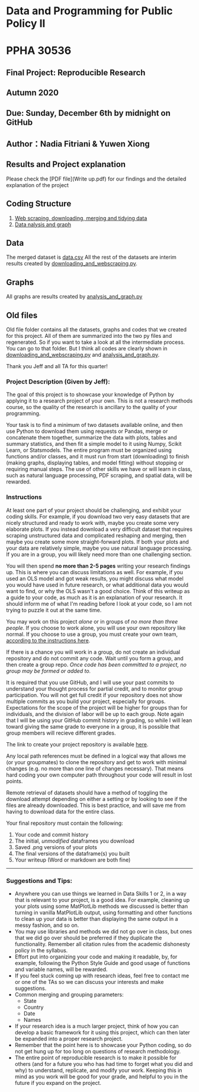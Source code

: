 # Data and Programming for Public Policy II
# PPHA 30536


## Final Project: Reproducible Research
## Autumn 2020


## Due: Sunday, December 6th by midnight on GitHub

## Author：Nadia Fitriani & Yuwen Xiong

## Results and Project explanation
Please check the [PDF file](Write up.pdf) for our findings and the detailed explanation of the project

## Coding Structure
1. [Web scraping, downloading, merging and tidying data](downloading_and_webscraping.py)
2. [Data nalysis and graph](analysis_and_graph.py)

## Data
The merged dataset is [data.csv](data.csv)
All the rest of the datasets are interim results created by [downloading_and_webscraping.py](downloading_and_webscraping.py).

## Graphs
All graphs are results created by [analysis_and_graph.py](analysis_and_graph.py)

## Old files
Old file folder contains all the datasets, graphs and codes that we created for this project. All of them are summarized into the two py files and regenerated. So if you want to take a look at all the intermediate process. You can go to that folder. But I think all codes are clearly shown in [downloading_and_webscraping.py](downloading_and_webscraping.py) and  [analysis_and_graph.py](analysis_and_graph.py).

Thank you Jeff and all TA for this quarter!








### Project Description (Given by Jeff):
The goal of this project is to showcase your knowledge of Python by applying it to a 
research project of your own.  This is not a research methods course, so the quality of the
research is ancillary to the quality of your programming.

Your task is to find a minimum of two datasets available online, and then use Python to
download them using requests or Pandas, merge or concatenate them together, summarize the data 
with plots, tables and summary statistics, and then fit a simple model to it using Numpy, 
Scikit Learn, or Statsmodels.  The entire program must be organized using functions and/or 
classes, and it must run from start (downloading) to finish (making graphs, displaying tables, 
and model fitting) without stopping or requiring manual steps.  The use of other skills we have
or will learn in class, such as natural language processing, PDF scraping, and spatial data,
will be rewarded.

### Instructions
At least one part of your project should be challenging, and exhibit your coding skills.  For 
example, if you download two very easy datasets that are nicely structured and ready to work 
with, maybe you create some very elaborate plots.  If you instead download a very difficult
dataset that requires scraping unstructured data and complicated reshaping and merging, then
maybe you create some more straight-forward plots.  If both your plots and your data are
relatively simple, maybe you use natural language processing.  If you are in a group, you will
likely need more than one challenging section.

You will then spend **no more than 2-5 pages** writing your research findings up.  This is where 
you can discuss limitations as well.  For example, if you used an OLS model and got weak results, 
you might discuss what model you would have used in future research, or what additional data you
would want to find, or why the OLS wasn't a good choice.  Think of this writeup as a guide to 
your code, as much as it is an explanation of your research.  It should inform me of what I'm 
reading before I look at your code, so I am not trying to puzzle it out at the same time.

You may work on this project *alone* or in groups of *no more than three people*.  If you choose
to work alone, you will use your own repository like normal.  If you choose to use a group, you
must create your own team, [according to the instructions here](https://github.blog/2018-03-06-how-to-use-group-assignments-in-github-classroom/).

If there is a chance you will work in a group, do not create an individual repository and do not
commit any code.  Wait until you form a group, and then create a group repo.  *Once code has*
*been committed to a project, no group may be formed or added to.*

It is required that you use GitHub, and I will use your past commits to understand your thought
process for partial credit, and to monitor group participation.  You will not get full credit if
your repository does not show multiple commits as you build your project, especially for groups.
Expectations for the scope of the project will be higher for groups than for individuals, and the
division of labor will be up to each group.  Note again that I will be using your GitHub commit
history in grading, so while I will lean toward giving the same grade to everyone in a group, it 
is possible that group members will recieve different grades.

The link to create your project repository is available [here](https://classroom.github.com/g/V85WM5hs).

Any local path references must be defined in a logical way that allows me (or your groupmates)
to clone the repository and get to work with minimal changes (e.g. no more than one line of 
changes necessary).  That means hard coding your own computer path throughout your code will
result in lost points.

Remote retrieval of datasets should have a method of toggling the download attempt depending on
either a setting or by looking to see if the files are already downloaded.  This is best practice,
and will save me from having to download data for the entire class.

Your final repository must contain the following: 
1. Your code and commit history
2. The initial, *unmodified* dataframes you download
3. Saved .png versions of your plots
4. The final versions of the dataframe(s) you built
5. Your writeup (Word or markdown are both fine)

------

### Suggestions and Tips:
- Anywhere you can use things we learned in Data Skills 1 or 2, in a way that is relevant to 
your project, is a good idea.  For example, cleaning up your plots using some MatPlotLib 
methods we discussed is better than turning in vanilla MatPlotLib output, using formatting 
and other functions to clean up your data is better than displaying the same output in a 
messy fashion, and so on.
- You may use libraries and methods we did not go over in class, but ones that we did go over
should be preferred if they duplicate the functionality.  Remember all citation rules from 
the academic dishonesty policy in the syllabus.
- Effort put into organizing your code and making it readable, by, for example, following the
Python Style Guide and good usage of functions and variable names, will be rewarded.
- If you feel stuck coming up with research ideas, feel free to contact me or one of the TAs
so we can discuss your interests and make suggestions.
- Common merging and grouping parameters:
  - State
  - Country
  - Date
  - Names
- If your research idea is a much larger project, think of how you can develop a basic framework
for it using this project, which can then later be expanded into a proper research project.
- Remember that the point here is to showcase your Python coding, so do not get hung up for too
long on questions of research methodology.
- The entire point of reproducible research is to make it possible for others (and for a future
you who has had time to forget what you did and why) to understand, replicate, and modify your
work.  Keeping this in mind as you work will be good for your grade, and helpful to you in the
future if you expand on the project.